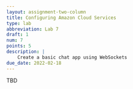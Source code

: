 ```yaml
---
layout: assignment-two-column
title: Configuring Amazon Cloud Services
type: lab
abbreviation: Lab 7
draft: 1
num: 7
points: 5
description: |
    Create a basic chat app using WebSockets
due_date: 2022-02-18
---
```


TBD

